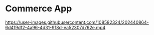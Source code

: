 # Commerce App

https://user-images.githubusercontent.com/108582324/202440864-6d419df2-4a96-4d31-918d-ea52307d762e.mp4
